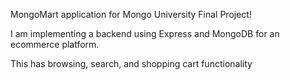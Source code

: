 MongoMart application for Mongo University Final Project!

I am implementing a backend using Express and MongoDB for an ecommerce platform.

This has browsing, search, and shopping cart functionality
